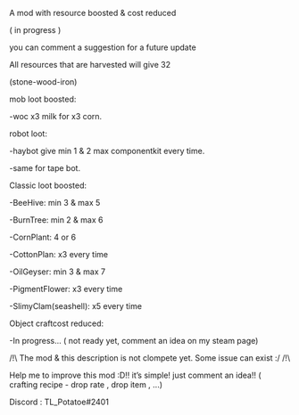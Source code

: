 A mod with resource boosted & cost reduced

( in progress )

you can comment a suggestion for a future update


All resources that are harvested will give 32

(stone-wood-iron)


mob loot boosted:

-woc x3 milk for x3 corn.


robot loot:

-haybot give min 1 & 2 max componentkit every   time.

-same for tape bot.



Classic loot boosted:

-BeeHive: min 3 & max 5

-BurnTree: min 2 & max 6

-CornPlant: 4 or 6

-CottonPlan: x3 every time

-OilGeyser: min 3 & max 7

-PigmentFlower: x3 every time

-SlimyClam(seashell): x5 every time


Object craftcost reduced:

-In progress... ( not ready yet, comment an idea on my steam page)


/!\ The mod & this description is not clompete yet. Some issue can exist :/ /!\\

Help me to improve this mod :D!!
it’s simple! just comment an idea!! ( crafting recipe - drop rate , drop item , ...)

Discord : TL_Potatoe#2401
